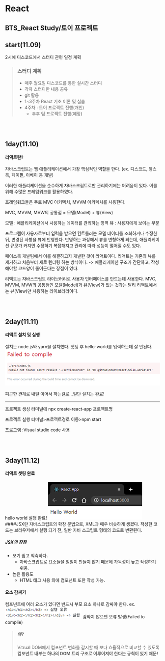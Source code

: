 # React

 BTS_React Study/토이 프로젝트
 -----
## start(11.09)
2시에 디스코드에서 스터디 관련 일정 계획
> ### 스터디 계획
> * 매주 월요일 디스코드를 통한 실시간 스터디
>  * 각자 스터디한 내용 공유
> * git 활용
> * 1~3주차 React 기초 이론 및 실습
> * 4주차 : 토이 프로젝트 진행(개인)
>   * 추후 팀 프로젝트 진행(예정)

<br><br>



## 1day(11.10)
#### 리액트란?
자바스크립트는 웹 애플리케이션에서 가장 핵심적인 역할을 한다.
(ex. 디스코드, 펭스북, 페이팔, 이베이 등 개발)

이러한 애플리케이션을 순수하게 자바스크립트로만 관리하기에는 어려움이 있다.
이를 위해 수많은 프레임워크를 활용하였다.

프레임워크들은 주로 MVC 아키텍처, MVVM 아키텍처를 사용한다.

MVC, MVVM, MVW의 공통점 = 모델(Model) + 뷰(View)

모델 : 애플리케이션에서 사용하는 데이터를 관리하는 영역
뷰 : 사용자에게 보이는 부분

프로그램이 사용자로부터 입력을 받으면 컨트롤러는 모델 데이터를 조회하거나 수정한 뒤, 변경된 사항을 뷰에 반영한다. 반영하는 과정에서 뷰를 변형하게 되는데, 애플리케이션 규모가 커지면 수정하기 복잡해지고 관리에 따라 성능이 떨어질 수도 있다.

페이스북 개발팀에서 이를 해결하고자 개발한 것이 리액트이다.
리액트는 기존의 뷰를 제거하고 처음부터 새로 렌더링 하는 방식이다.
-> 애플리케이션 구조가 간단하고, 작성해야할 코드양이 줄어든다는 장점이 있다.

리액트는 자바스크립트 라이브러리로 사용자 인터페이스를 만드는데 사용한다.
MVC, MVVM, MVW의 공통점인 모델(Model)과 뷰(View)가 있는 것과는 달리 리액트에서는 뷰(View)만 사용하는 라이브러리이다.



<br><br>
## 2day(11.11)
#### 리액트 설치 및 실행
설치는 node.js와 yarn을 설치했다.
셋팅 후 hello-world를 입력하는데 잘 안된다.
![오류](./img/hello-world_error.PNG)

피곤한 관계로 내일 이어서 하는걸로...일단 설치는 완료!

----------------------------------------------------
프로젝트 생성
터미널에 npx create-react-app 프로젝트명

프로젝트 실행
터미널>프로젝트경로 이동>npm start

프로그램
:Visual studio code 사용

<br><br>
## 3day(11.12)
#### 리액트 셋팅 완료
hello world 실행 완료!
![실행](./img/hello-world.PNG)
<br>
####JSX란
자바스크립트의 확장 문법으로, XML과 매우 비슷하게 생겼다. 작성한 코드는 브라우저에서 실행 되기 전, 일반 자바 스크립트 형태의 코드로 변환된다.
##### JSX의 장점
* 보기 쉽고 익숙하다.
  * 자바스크립트로 요소들을 일일이 만들지 않기 때문에 가독성이 높고 작성하기 쉬움.
* 높은 활용도
  * HTML 태그 사용 외에 컴포넌트 또한 작성 가능.
#### 요소 감싸기
컴포넌트에 여러 요소가 있다면 반드시 부모 요소 하나로 감싸야 한다.
ex. 
![에러](./img/Parsing_error_exam.PNG)
감싸지 않으면 오류 발생(Failed to complie)

> ##### 왜?
>Vitrual DOM에서 컴포넌트 변화를 감지할 때 보다 효율적으로 비교할 수 있도록
><b>컴포넌트 내부는 하나의 DOM 트리 구조로 이루어져야 한다는 규칙이 있기 때문!</b>

